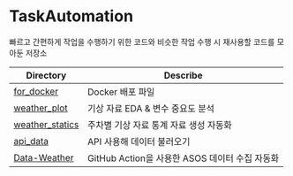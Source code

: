# TaskAutomation

빠르고 간편하게 작업을 수행하기 위한 코드와 비슷한 작업 수행 시 재사용할 코드를 모아둔 저장소

| Directory                            | Describe                           |
|--------------------------------------|------------------------------------|
| [for_docker](./for_docker)           | Docker 배포 파일                       |
| [weather_plot](./weather_plot)       | 기상 자료 EDA & 변수 중요도 분석              |
| [weather_statics](./weather_statics) | 주차별 기상 자료 통계 자료 생성 자동화             |
| [api_data](./api_data)               | API 사용해 데이터 불러오기                   |
| [Data-Weather](https://github.com/jungjae0/Data-Weather)           | GitHub Action을 사용한 ASOS 데이터 수집 자동화 |
